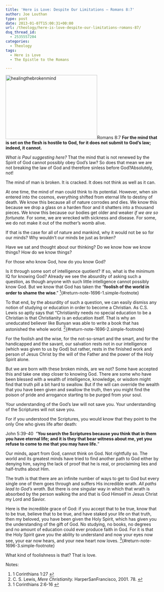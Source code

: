 ```yaml
---
title: 'Here is Love: Despite Our Limitations – Romans 8:7'
author: Joe Louthan
type: post
date: 2013-01-07T15:00:31+00:00
url: /theology/here-is-love-despite-our-limitations-romans-87/
dsq_thread_id:
  - 2535557204
categories:
  - Theology
tags:
  - Here is Love
  - The Epistle to the Romans

---
```

<a href="http://theologic.us/theology/romans-87-here-is-love-despite-our-limitations/attachment/healingthebrokenmind/" rel="attachment wp-att-1697"><img class="alignright size-medium wp-image-1697" src="https://i1.wp.com/theologic.us/wp-content/uploads/2013/01/healingthebrokenmind.jpg?resize=300%2C210" alt="healingthebrokenmind" width="300" height="210" srcset="https://i1.wp.com/theologic.us/wp-content/uploads/2013/01/healingthebrokenmind.jpg?resize=300%2C210 300w, https://i1.wp.com/theologic.us/wp-content/uploads/2013/01/healingthebrokenmind.jpg?w=404 404w" sizes="(max-width: 300px) 100vw, 300px" data-recalc-dims="1" /></a>Romans 8:7 **For the mind that is set on the flesh is hostile to God, for it does not submit to God&#8217;s law; indeed, it cannot.**

_What is Paul suggesting here?_ That the mind that is not renewed by the Spirit of God cannot possibly obey God’s law? So does that mean we are not breaking the law of God and therefore sinless before God?Absolutely, not!

The mind of man is broken. It is cracked. It does not think as well as it can.

At one time, the mind of man could think to its potential. However, when sin entered into the cosmos, everything shifted from eternal life to destiny of death. We know this because all of nature corrodes and dies. We know this because we drop a glass on a harden floor and it shatters into a thousand pieces. We know this because our bodies get older and weaker _if we are so fortunate._ For some, we are wrecked with sickness and disease. For some, we do not make it out of the mother’s womb alive.

If that is the case for all of nature and mankind, why it would not be so for our minds? Why wouldn’t our minds be just as broken?

Have we sat and thought about our thinking? Do we know how we know things? How do we know things?

For those who know God, how do you know God?

Is it through some sort of intelligence quotient? If so, what is the minimum IQ for knowing God? Already we see the absurdity of asking such a question, as though anyone with such little intelligence cannot possibly know God. But we know that God has taken the “**foolish of the world in order to shame the wise**.” [<sup>1</sup>][1]{#return-note-1696-1.simple-footnote}

To that end, by the absurdity of such a question, we can easily dismiss any notion of studying or education in order to become a Christian. As C.S. Lewis so aptly says that “Christianity needs no special education to be a Christian is that Christianity is an education itself. That is why an uneducated believer like Bunyan was able to write a book that has astonished the whole world. [<sup>2</sup>][2]{#return-note-1696-2.simple-footnote}

For the foolish and the wise, for the not-so-smart and the smart, and for the handicapped and the savant, our salvation rests not in our intelligence (which was given to us by God) but rather, rests in the finished work and person of Jesus Christ by the will of the Father and the power of the Holy Spirit alone.

But we are born with these broken minds, are we not? Some have accepted this and take one step closer to knowing God. There are some who have been blessed with a wealth of intelligence, knowledge, or wisdom might find that truth pill a bit hard to swallow. But if the will can override the wealth that you have been given and swallow the truth, then you might find the poison of pride and arrogance starting to be purged from your soul.

Your understanding of the God’s law will not save you. Your understanding of the Scriptures will not save you.

For if you understood the Scriptures, you would know that they point to the only One who gives life after death:

John 5:39-40  “**You search the Scriptures because you think that in them you have eternal life; and it is they that bear witness about me, yet you refuse to come to me that you may have life.**”

Our minds, apart from God, cannot think on God. Not rightfully so. The world and its greatest minds have tried to find another path to God either by denying him, saying the lack of proof that he is real, or proclaiming lies and half-truths about Him.

The truth is that there are an infinite number of ways to get to God but every single one of them goes through and suffers His incredible wrath. _All paths lead to God’s wrath_. But there is one singular way in which that wrath is absorbed by the person walking the and that is God Himself in Jesus Christ my Lord and Savior.

Here is the incredible grace of God: if you accept that to be true, know that to be true, believe that to be true, and have staked your life on that truth, then my beloved, you have been given the Holy Spirit, which has given you the understanding of the gift of God. No studying, no books, no degrees and no amount of education could ever produce faith in God. For it is that the Holy Spirit gave you the ability to understand and now your eyes now see, your ear now hears, and your new heart now loves. [<sup>3</sup>][3]{#return-note-1696-3.simple-footnote}

What kind of foolishness is that? That is love.

<div class="simple-footnotes">
  <p class="notes">
    Notes:
  </p>
  
  <ol>
    <li id="note-1696-1">
      1 Corinthians 1:27 <a href="#return-note-1696-1">&#8617;</a>
    </li>
    <li id="note-1696-2">
      C. S. Lewis, <i>Mere Christianity. </i>HarperSanFrancisco, 2001. 78. <a href="#return-note-1696-2">&#8617;</a>
    </li>
    <li id="note-1696-3">
      1 Corinthians 2:6-16 <a href="#return-note-1696-3">&#8617;</a>
    </li>
  </ol>
</div>

 [1]: #note-1696-1 "1 Corinthians 1:27"
 [2]: #note-1696-2 "C. S. Lewis, Mere Christianity. HarperSanFrancisco, 2001. 78."
 [3]: #note-1696-3 "1 Corinthians 2:6-16"